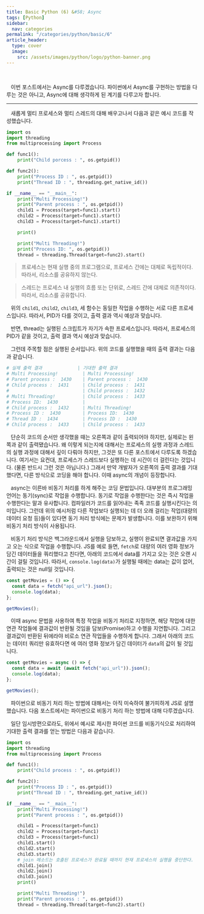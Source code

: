 ```yaml
---
title: Basic Python (6) &#58; Async
tags: [Python]
sidebar:
  nav: categories
permalink: "/categories/python/basic/6"
article_header:
  type: cover
  image:
    src: /assets/images/python/logo/python-banner.png
---
```


<!--more -->

<br/>

&nbsp;&nbsp; 이번 포스트에서는 Async를 다루겠습니다. 파이썬에서 Async를 구현하는 방법을 다루는 것은 아니고, Async에 대해 생각하게 된 계기를 다루고자 합니다.

---

&nbsp;&nbsp; 새롭게 멀티 프로세스와 멀티 스레드의 대해 배우고나서 다음과 같은 예시 코드를 작성했습니다.

```python
import os
import threading
from multiprocessing import Process

def func1():
    print("Child porcess : ", os.getpid())

def func2():
    print("Process ID : ", os.getpid())
    print("Thread ID : ", threading.get_native_id())

if __name__ == "__main__":
    print("Multi Processing!")
    print("Parent process : ", os.getpid())
    child1 = Process(target=func1).start()
    child2 = Process(target=func1).start()
    child3 = Process(target=func1).start()

    print()

    print("Multi Threading!")
    print("Process ID: ", os.getpid())
    thread = threading.Thread(target=func2).start()
```

> 프로세스는 현재 실행 중의 프로그램으로, 프로세스 간에는 대체로 독립적이다. 따라서, 리소스를 공유하지 않는다.

> 스레드는 프로세스 내 실행의 흐름 또는 단위로, 스레드 간에 대체로 의존적이다. 따라서, 리소스를 공유합니다.

&nbsp;&nbsp; 위의 <code>child1</code>, <code>child2</code>, <code>child3</code>, 세 함수는 동일한 작업을 수행하는 서로 다른 프로세스입니다. 따라서, PID가 다를 것이고, 출력 결과 역시 예상과 맞습니다.

&nbsp;&nbsp; 반면, thread는 실행된 스크립트가 자기가 속한 프로세스입니다. 따라서, 프로세스의 PID가 같을 것이고, 출력 결과 역시 예상과 맞습니다.

&nbsp;&nbsp; 그런데 주목할 점은 실행된 순서입니다. 위의 코드를 실행했을 때의 출력 결과는 다음과 같습니다.

```python
# 실제 출력 결과             | 기대한 출력 결과
# Multi Processing!         | Multi Processing!
# Parent process :  1430    | Parent process :  1430
# Child process :  1431     | Child process :  1431
#                           | Child process :  1432
# Multi Threading!          | Child process :  1433
# Process ID:  1430         |
# Child process :  1432     | Multi Threading!
# Process ID :  1430        | Process ID:  1430
# Thread ID :  1434         | Process ID :  1430
# Child process :  1433     | Child process :  1433
```

&nbsp;&nbsp; 단순히 코드의 순서만 생각했을 때는 오른쪽과 같이 출력되어야 하지만, 실제로는 왼쪽과 같이 출력됐습니다. 왜 이렇게 되는지에 대해서는 프로세스의 실행 과정과 스레드의 실행 과정에 대해서 깊이 다뤄야 하지만, 그것은 또 다른 포스트에서 다루도록 하겠습니다. 여기서는 요컨대, 프로세스가 스레드보다 실행하는 데 시간이 더 걸린다는 것입니다. (물론 반드시 그런 것은 아닙니다.) 그래서 만약 개발자가 오른쪽의 출력 결과를 기대했다면, 다른 방식으로 코딩을 해야 합니다. 이때 async의 개념이 등장합니다.

&nbsp;&nbsp; async는 이른바 비동기 처리를 하게 해주는 코딩 문법입니다. 대부분의 프로그래밍 언어는 동기(sync)로 작업을 수행합니다. 동기로 작업을 수행한다는 것은 즉시 작업을 수행한다는 말과 유사합니다. 컴파일러가 코드를 읽어내는 족족 코드를 실행시킨다는 의미입니다. 그런데 위의 예시처럼 다른 작업보다 실행되는 데 더 오래 걸리는 작업(대량의 데이터 요청 등)들이 있다면 동기 처리 방식에는 문제가 발생합니다. 이를 보완하기 위해 비동기 처리 방식이 사용됩니다.

&nbsp;&nbsp; 비동기 처리 방식은 백그라운드에서 실행을 담보하고, 실행이 완료되면 결과값을 가지고 오는 식으로 작업을 수행합니다. JS를 예로 들면, <code>fetch</code>로 대량의 여러 영화 정보가 담긴 데이터들을 쿼리했다고 친다면, 아래의 코드에서 data를 가지고 오는 것은 오랜 시간이 걸릴 것입니다. 따라서, <code>console.log(data)</code>가 실행될 때에는 data는 값이 없어, 출력되는 것은 null일 것입니다.

```javascript
const getMovies = () => {
  const data = fetch("api_url").json();
  console.log(data);
};

getMovies();
```

&nbsp;&nbsp; 이때 async 문법을 사용하여 특정 작업을 비동기 처리로 지정하면, 해당 작업에 대한 연관 작업들에 결과값이 반환될 것임을 담보(Promise)하고 수행을 지연합니다. 그리고 결과값이 반환된 뒤에라야 비로소 연관 작업들을 수행하게 합니다. 그래서 아래의 코드는 데이터 쿼리만 유효하다면 에 여러 영화 정보가 담긴 데이터가 <code>data</code>의 값이 될 것입니다.

```javascript
const getMovies = async () => {
  const data = await (await fetch("api_url")).json();
  console.log(data);
};

getMovies();
```

&nbsp;&nbsp; 파이썬으로 비동기 처리 하는 방법에 대해서는 아직 미숙하여 불가피하게 JS로 설명했습니다. 다음 포스트에서는 파이썬으로 비동기 처리 하는 방법에 대해 다루겠습니다.

&nbsp;&nbsp; 일단 임시방편으로라도, 위에서 예시로 제시한 파이썬 코드를 비동기식으로 처리하여 기대한 출력 결과를 얻는 방법은 다음과 같습니다.

```python
import os
import threading
from multiprocessing import Process

def func1():
    print("Child process : ", os.getpid())

def func2():
    print("Process ID : ", os.getpid())
    print("Thread ID : ", threading.get_native_id())

if __name__ == "__main__":
    print("Multi Processing!")
    print("Parent process : ", os.getpid())

    child1 = Process(target=func1)
    child2 = Process(target=func1)
    child3 = Process(target=func1)
    child1.start()
    child2.start()
    child3.start()
    # join 메소드는 호출된 프로세스가 완료될 때까지 현재 프로세스의 실행을 중단한다.
    child1.join()
    child2.join()
    child3.join()
    print()

    print("Multi Threading!")
    print("Parent process : ", os.getpid())
    thread = threading.Thread(target=func2).start()
```
